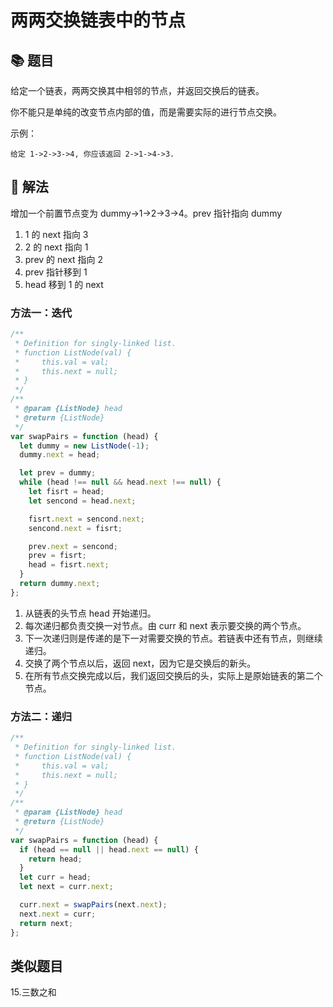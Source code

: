 # 两两交换链表中的节点

## 📚 题目

给定一个链表，两两交换其中相邻的节点，并返回交换后的链表。

你不能只是单纯的改变节点内部的值，而是需要实际的进行节点交换。

示例：

```
给定 1->2->3->4, 你应该返回 2->1->4->3.
```

## 📝 解法

增加一个前置节点变为 dummy->1->2->3->4。prev 指针指向 dummy

1.  1 的 next 指向 3
2.  2 的 next 指向 1
3.  prev 的 next 指向 2
4.  prev 指针移到 1
5.  head 移到 1 的 next

### 方法一：迭代

```js
/**
 * Definition for singly-linked list.
 * function ListNode(val) {
 *     this.val = val;
 *     this.next = null;
 * }
 */
/**
 * @param {ListNode} head
 * @return {ListNode}
 */
var swapPairs = function (head) {
  let dummy = new ListNode(-1);
  dummy.next = head;

  let prev = dummy;
  while (head !== null && head.next !== null) {
    let fisrt = head;
    let sencond = head.next;

    fisrt.next = sencond.next;
    sencond.next = fisrt;

    prev.next = sencond;
    prev = fisrt;
    head = fisrt.next;
  }
  return dummy.next;
};
```

1.  从链表的头节点 head 开始递归。
2.  每次递归都负责交换一对节点。由 curr 和 next 表示要交换的两个节点。
3.  下一次递归则是传递的是下一对需要交换的节点。若链表中还有节点，则继续递归。
4.  交换了两个节点以后，返回 next，因为它是交换后的新头。
5.  在所有节点交换完成以后，我们返回交换后的头，实际上是原始链表的第二个节点。

### 方法二：递归

```js
/**
 * Definition for singly-linked list.
 * function ListNode(val) {
 *     this.val = val;
 *     this.next = null;
 * }
 */
/**
 * @param {ListNode} head
 * @return {ListNode}
 */
var swapPairs = function (head) {
  if (head == null || head.next == null) {
    return head;
  }
  let curr = head;
  let next = curr.next;

  curr.next = swapPairs(next.next);
  next.next = curr;
  return next;
};
```


## 类似题目

15.三数之和
